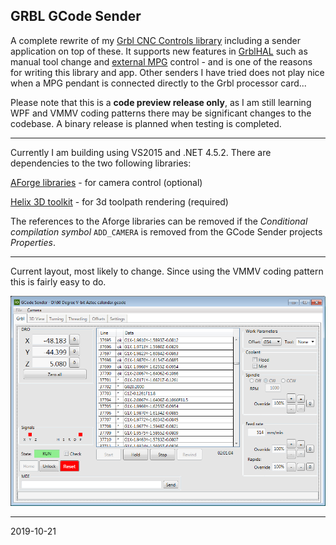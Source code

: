 ## GRBL GCode Sender

A complete rewrite of my [Grbl CNC Controls library](https://github.com/terjeio/Grbl_CNC_Controls) including a sender application on top of these. It supports new features in [GrblHAL](https://github.com/terjeio/grblHAL) such as manual tool change and [external MPG](https://github.com/terjeio/GRBL_MPG_DRO_BoosterPack) control - and is one of the reasons for writing this library and app. Other senders I have tried does not play nice when a MPG pendant is connected directly to the Grbl processor card...

Please note that this is a __code preview release only__, as I am still learning WPF and VMMV coding patterns there may be significant changes to the codebase. A binary release is planned when testing is completed.

---

Currently I am building using VS2015 and .NET 4.5.2. There are dependencies to the two following libraries:

[AForge libraries](http://www.aforgenet.com/framework/downloads.html) - for camera control (optional)

[Helix 3D toolkit](https://github.com/helix-toolkit) - for 3d toolpath rendering (required)

The references to the Aforge libraries can be removed if the _Conditional compilation symbol_ `ADD_CAMERA` is removed from the GCode Sender projects _Properties_.

---

Current layout, most likely to change. Since using the VMMV coding pattern this is fairly easy to do.

![Sender](Media/Sender.png)

---
2019-10-21
